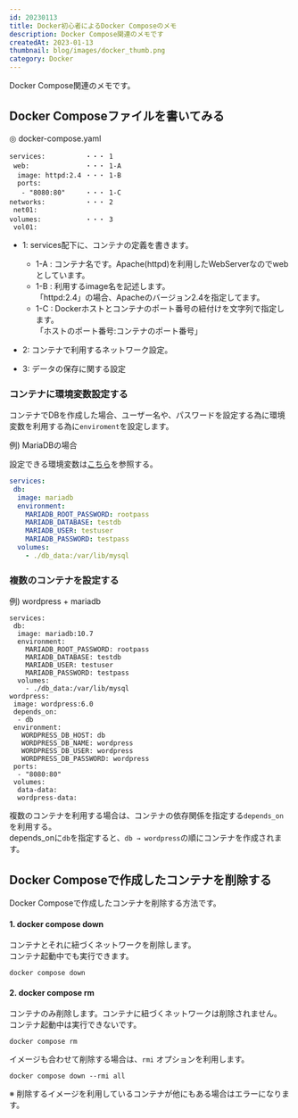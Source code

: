```yaml
---
id: 20230113
title: Docker初心者によるDocker Composeのメモ
description: Docker Compose関連のメモです
createdAt: 2023-01-13
thumbnail: blog/images/docker_thumb.png
category: Docker
---
```


Docker Compose関連のメモです。

## Docker Composeファイルを書いてみる

◎ docker-compose.yaml
```text
services:          ・・・ 1
 web:              ・・・ 1-A
  image: httpd:2.4 ・・・ 1-B
  ports:
   - "8080:80"     ・・・ 1-C
networks:          ・・・ 2
 net01:
volumes:           ・・・ 3
 vol01:
```

- 1: services配下に、コンテナの定義を書きます。
  - 1-A : コンテナ名です。Apache(httpd)を利用したWebServerなのでwebとしています。
  - 1-B : 利用するimage名を記述します。  
「httpd:2.4」の場合、Apacheのバージョン2.4を指定してます。
  - 1-C : Dockerホストとコンテナのポート番号の紐付けを文字列で指定します。  
「ホストのポート番号:コンテナのポート番号」
- 2: コンテナで利用するネットワーク設定。

- 3: データの保存に関する設定

### コンテナに環境変数設定する

コンテナでDBを作成した場合、ユーザー名や、パスワードを設定する為に環境変数を利用する為に`enviroment`を設定します。

例) MariaDBの場合  

設定できる環境変数は[こちら](https://hub.docker.com/_/mariadb)を参照する。

```yaml
services:
 db:
  image: mariadb
  environment:
    MARIADB_ROOT_PASSWORD: rootpass
    MARIADB_DATABASE: testdb
    MARIADB_USER: testuser
    MARIADB_PASSWORD: testpass
  volumes:
    - ./db_data:/var/lib/mysql
```

### 複数のコンテナを設定する

例) wordpress + mariadb
```shell
services:
 db:
  image: mariadb:10.7
  environment:
    MARIADB_ROOT_PASSWORD: rootpass
    MARIADB_DATABASE: testdb
    MARIADB_USER: testuser
    MARIADB_PASSWORD: testpass
  volumes:
    - ./db_data:/var/lib/mysql
wordpress:
 image: wordpress:6.0
 depends_on:
  - db
 environment:
   WORDPRESS_DB_HOST: db
   WORDPRESS_DB_NAME: wordpress
   WORDPRESS_DB_USER: wordpress
   WORDPRESS_DB_PASSWORD: wordpress
 ports:
  - "8080:80"
 volumes:
  data-data:
  wordpress-data:
```

複数のコンテナを利用する場合は、コンテナの依存関係を指定する`depends_on`を利用する。  
depends_onに`db`を指定すると、`db → wordpress`の順にコンテナを作成されます。

## Docker Composeで作成したコンテナを削除する

Docker Composeで作成したコンテナを削除する方法です。

#### 1. docker compose down

コンテナとそれに紐づくネットワークを削除します。  
コンテナ起動中でも実行できます。

```shell
docker compose down
```

#### 2. docker compose rm

コンテナのみ削除します。コンテナに紐づくネットワークは削除されません。  
コンテナ起動中は実行できないです。

```shell
docker compose rm
```

イメージも合わせて削除する場合は、`rmi` オプションを利用します。  

```shell
docker compose down --rmi all
```

※ 削除するイメージを利用しているコンテナが他にもある場合はエラーになります。
